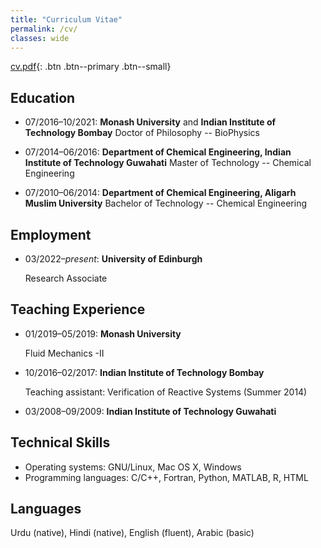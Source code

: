 ```yaml
---
title: "Curriculum Vitae"
permalink: /cv/
classes: wide
---
```


 [cv.pdf](/assets/files/cvm.pdf){: .btn .btn--primary .btn--small}

## Education

* 07/2016&ndash;10/2021: **Monash University** and **Indian Institute of Technology Bombay**
	Doctor of Philosophy -- BioPhysics

* 07/2014&ndash;06/2016: **Department of Chemical Engineering, Indian Institute of Technology Guwahati**
	Master of Technology -- Chemical Engineering

* 07/2010&ndash;06/2014: **Department of Chemical Engineering, Aligarh Muslim University**
	Bachelor of Technology -- Chemical Engineering

## Employment

* 03/2022&ndash;_present_: **University of Edinburgh**

  Research Associate

## Teaching Experience

* 01/2019&ndash;05/2019: **Monash University**

  Fluid Mechanics -II

* 10/2016&ndash;02/2017: **Indian Institute of Technology Bombay**

  Teaching assistant: Verification of Reactive Systems (Summer 2014)
* 03/2008&ndash;09/2009: **Indian Institute of Technology Guwahati**

  

## Technical Skills

* Operating systems: GNU/Linux, Mac OS X, Windows
* Programming languages: C/C++, Fortran, Python, MATLAB, R, HTML

## Languages

Urdu (native), Hindi (native), English (fluent), Arabic (basic)
